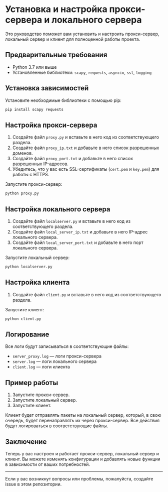 # Установка и настройка прокси-сервера и локального сервера

Это руководство поможет вам установить и настроить прокси-сервер, локальный сервер и клиент для полноценной работы проекта.

## Предварительные требования

- Python 3.7 или выше
- Установленные библиотеки: `scapy`, `requests`, `asyncio`, `ssl`, `logging`

## Установка зависимостей

Установите необходимые библиотеки с помощью pip:

```bash
pip install scapy requests
```

## Настройка прокси-сервера

1. Создайте файл `proxy.py` и вставьте в него код из соответствующего раздела.
2. Создайте файл `proxy_ip.txt` и добавьте в него список разрешенных доменов.
3. Создайте файл `proxy_port.txt` и добавьте в него список разрешенных IP-адресов.
4. Убедитесь, что у вас есть SSL-сертификаты (`cert.pem` и `key.pem`) для работы с HTTPS.

Запустите прокси-сервер:

```bash
python proxy.py
```

## Настройка локального сервера

1. Создайте файл `localserver.py` и вставьте в него код из соответствующего раздела.
2. Создайте файл `local_server_ip.txt` и добавьте в него IP-адрес локального сервера.
3. Создайте файл `local_server_port.txt` и добавьте в него порт локального сервера.

Запустите локальный сервер:

```bash
python localserver.py
```

## Настройка клиента

1. Создайте файл `client.py` и вставьте в него код из соответствующего раздела.

Запустите клиент:

```bash
python client.py
```

## Логирование

Все логи будут записываться в соответствующие файлы:

- `server_proxy.log` — логи прокси-сервера
- `server.log` — логи локального сервера
- `client.log` — логи клиента

## Пример работы

1. Запустите прокси-сервер.
2. Запустите локальный сервер.
3. Запустите клиент.

Клиент будет отправлять пакеты на локальный сервер, который, в свою очередь, будет перенаправлять их через прокси-сервер. Все действия будут логироваться в соответствующие файлы.

## Заключение

Теперь у вас настроен и работает прокси-сервер, локальный сервер и клиент. Вы можете изменять конфигурации и добавлять новые функции в зависимости от ваших потребностей.

---

Если у вас возникнут вопросы или проблемы, пожалуйста, создайте issue в этом репозитории.

